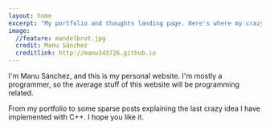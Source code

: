 ```yaml
---
layout: home
excerpt: "My portfolio and thoughts landing page. Here's where my crazy stuff is compiled."
image:
  //feature: mandelbrot.jpg
  credit: Manu Sánchez	
  creditlink: http://manu343726.github.io
---
```


I'm Manu Sánchez, and this is my personal website. I'm mostly a programmer, so the average stuff of this website will be programming related. 

From my portfolio to some sparse posts explaining the last crazy idea I have implemented with C++. I hope you like it.